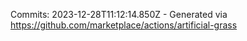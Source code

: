 Commits: 2023-12-28T11:12:14.850Z - Generated via https://github.com/marketplace/actions/artificial-grass
<br>
